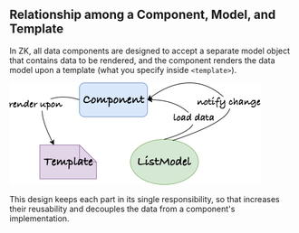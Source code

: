 ## Relationship among a Component, Model, and Template
In ZK, all data components are designed to accept a separate model object that contains data to be rendered, and the component renders the data model upon a template (what you specify inside `<template>`).

![ ](/zk_essentials/images/listmodel-template.png)

This design keeps each part in its single responsibility, so that increases their reusability and decouples the data from a component's implementation.